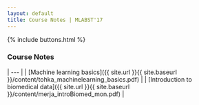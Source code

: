 ```yaml
---
layout: default
title: Course Notes | MLABST'17
---
```


{% include buttons.html %}

### Course Notes

| --- |
| [Machine learning basics]({{ site.url }}{{ site.baseurl }}/content/tohka_machinelearning_basics.pdf) | 
| [Introduction to biomedical data]({{ site.url }}{{ site.baseurl }}/content/merja_introBiomed_mon.pdf) | 
